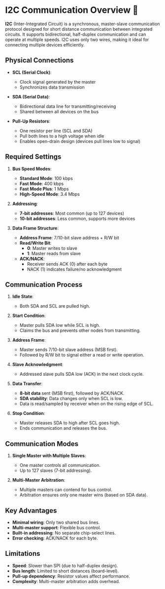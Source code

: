# I2C Communication Overview 🔗

**I2C** (Inter-Integrated Circuit) is a synchronous, master-slave communication protocol designed for short distance communication between integrated circuits. It supports bidirectional, half-duplex communication and can operate at multiple speeds. I2C uses only two wires, making it ideal for connecting multiple devices efficiently.

## Physical Connections

- **SCL (Serial Clock)**:

  - Clock signal generated by the master
  - Synchronizes data transmission

- **SDA (Serial Data)**:

  - Bidirectional data line for transmitting/receiving
  - Shared between all devices on the bus

- **Pull-Up Resistors**:
  - One resistor per line (SCL and SDA)
  - Pull both lines to a high voltage when idle
  - Enables open-drain design (devices pull lines low to signal)

## Required Settings

1. **Bus Speed Modes**:

   - **Standard Mode**: 100 kbps
   - **Fast Mode**: 400 kbps
   - **Fast Mode Plus**: 1 Mbps
   - **High-Speed Mode**: 3.4 Mbps

2. **Addressing**:

   - **7-bit addresses**: Most common (up to 127 devices)
   - **10-bit addresses**: Less common, supports more devices

3. **Data Frame Structure**:
   - **Address Frame**: 7/10-bit slave address + R/W bit
   - **Read/Write Bit**:
     - **0**: Master writes to slave
     - **1**: Master reads from slave
   - **ACK/NACK**:
     - Receiver sends ACK (0) after each byte
     - NACK (1) indicates failure/no acknowledgment

## Communication Process

1. **Idle State**:

   - Both SDA and SCL are pulled high.

2. **Start Condition**:

   - Master pulls SDA low while SCL is high.
   - Claims the bus and prevents other nodes from transmitting.

3. **Address Frame**:

   - Master sends 7/10-bit slave address (MSB first).
   - Followed by R/W bit to signal either a read or write operation.

4. **Slave Acknowledgment**:

   - Addressed slave pulls SDA low (ACK) in the next clock cycle.

5. **Data Transfer**:

   - **8-bit data** sent (MSB first), followed by ACK/NACK.
   - **SDA stability**: Data changes only when SCL is low.
   - Data is read/sampled by receiver when on the rising edge of SCL.

6. **Stop Condition**:
   - Master releases SDA to high after SCL goes high.
   - Ends communication and releases the bus.

## Communication Modes

1. **Single Master with Multiple Slaves**:

   - One master controls all communication.
   - Up to 127 slaves (7-bit addressing).

2. **Multi-Master Arbitration**:
   - Multiple masters can contend for bus control.
   - Arbitration ensures only one master wins (based on SDA data).

## Key Advantages

- **Minimal wiring**: Only two shared bus lines.
- **Multi-master support**: Flexible bus control.
- **Built-in addressing**: No separate chip-select lines.
- **Error checking**: ACK/NACK for each byte.

## Limitations

- **Speed**: Slower than SPI (due to half-duplex design).
- **Bus length**: Limited to short distances (board-level).
- **Pull-up dependency**: Resistor values affect performance.
- **Complexity**: Multi-master arbitration adds overhead.
